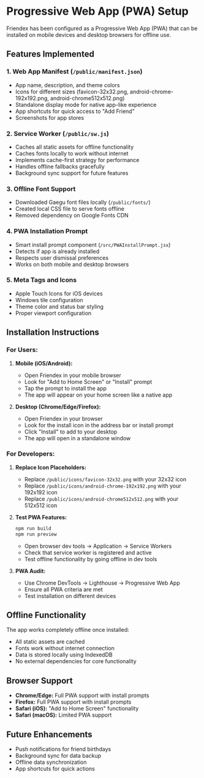 # Progressive Web App (PWA) Setup

Friendex has been configured as a Progressive Web App (PWA) that can be installed on mobile devices and desktop browsers for offline use.

## Features Implemented

### 1. Web App Manifest (`/public/manifest.json`)

-   App name, description, and theme colors
-   Icons for different sizes (favicon-32x32.png, android-chrome-192x192.png, android-chrome512x512.png)
-   Standalone display mode for native app-like experience
-   App shortcuts for quick access to "Add Friend"
-   Screenshots for app stores

### 2. Service Worker (`/public/sw.js`)

-   Caches all static assets for offline functionality
-   Caches fonts locally to work without internet
-   Implements cache-first strategy for performance
-   Handles offline fallbacks gracefully
-   Background sync support for future features

### 3. Offline Font Support

-   Downloaded Gaegu font files locally (`/public/fonts/`)
-   Created local CSS file to serve fonts offline
-   Removed dependency on Google Fonts CDN

### 4. PWA Installation Prompt

-   Smart install prompt component (`/src/PWAInstallPrompt.jsx`)
-   Detects if app is already installed
-   Respects user dismissal preferences
-   Works on both mobile and desktop browsers

### 5. Meta Tags and Icons

-   Apple Touch Icons for iOS devices
-   Windows tile configuration
-   Theme color and status bar styling
-   Proper viewport configuration

## Installation Instructions

### For Users:

1. **Mobile (iOS/Android):**

    - Open Friendex in your mobile browser
    - Look for "Add to Home Screen" or "Install" prompt
    - Tap the prompt to install the app
    - The app will appear on your home screen like a native app

2. **Desktop (Chrome/Edge/Firefox):**
    - Open Friendex in your browser
    - Look for the install icon in the address bar or install prompt
    - Click "Install" to add to your desktop
    - The app will open in a standalone window

### For Developers:

1. **Replace Icon Placeholders:**

    - Replace `/public/icons/favicon-32x32.png` with your 32x32 icon
    - Replace `/public/icons/android-chrome-192x192.png` with your 192x192 icon
    - Replace `/public/icons/android-chrome512x512.png` with your 512x512 icon

2. **Test PWA Features:**

    ```bash
    npm run build
    npm run preview
    ```

    - Open browser dev tools → Application → Service Workers
    - Check that service worker is registered and active
    - Test offline functionality by going offline in dev tools

3. **PWA Audit:**
    - Use Chrome DevTools → Lighthouse → Progressive Web App
    - Ensure all PWA criteria are met
    - Test installation on different devices

## Offline Functionality

The app works completely offline once installed:

-   All static assets are cached
-   Fonts work without internet connection
-   Data is stored locally using IndexedDB
-   No external dependencies for core functionality

## Browser Support

-   **Chrome/Edge:** Full PWA support with install prompts
-   **Firefox:** Full PWA support with install prompts
-   **Safari (iOS):** "Add to Home Screen" functionality
-   **Safari (macOS):** Limited PWA support

## Future Enhancements

-   Push notifications for friend birthdays
-   Background sync for data backup
-   Offline data synchronization
-   App shortcuts for quick actions
